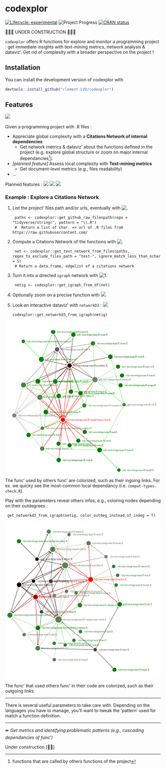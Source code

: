 
# codexplor

<!-- badges: start -->

[![Lifecycle:
experimental](https://img.shields.io/badge/lifecycle-experimental-orange.svg)](https://lifecycle.r-lib.org/articles/stages.html#experimental)
![Project Progress](https://img.shields.io/badge/R-black) [![CRAN
status](https://www.r-pkg.org/badges/version/codexplor)](https://CRAN.R-project.org/package=codexplor)
<!-- badges: end -->

🧰🔧🔨 UNDER CONSTRUCTION 🧰🔧🔨

`codexplor` offers R functions for explore and monitor a programming
project : get immediate insights with text-mining metrics, network
analysis & dataviz’. Get rid of complexity with a broader perspective on
the project !

## Installation

You can install the development version of codexplor with

``` r
devtools::install_github("clement-LVD/codexplor")
```

## Features

![](https://img.shields.io/badge/%7BMethod%7D-bold?style=flat&logoColor=black&logoSize=2&label=Citations%20Network%20of%20internal%20dependencies&labelColor=black&color=green)

Given a programming project with .R files :

- Appreciate global complexity with a **Citations Network of internal
  dependencies**
  - Get network metrics & dataviz’ about the functions defined in the
    project (e.g. explore global structure or zoom on major internal
    dependancies[^1]).
- *\[planned feature\]* Assess local complexity with **Text-mining
  metrics**
  - Get document-level metrics (e.g., files readability)
- …

Planned features :
![](https://img.shields.io/badge/%7BMethod%7D-bold?style=flat&logoColor=black&logoSize=2&label=Text-mining%20metrics&labelColor=grey&color=orange)
![](https://img.shields.io/badge/%7BExport%7D-bold?style=flat&logoColor=black&logoSize=2&label=Reporting&labelColor=orange&color=black)
![](https://img.shields.io/badge/%7BExport%7D-bold?style=flat&logoColor=black&logoSize=2&label=Network-advanced&labelColor=orange&color=black)

### Example : Explore a Citations Network

1.  List the project’ files path and/or urls, eventually with
    ![.](https://img.shields.io/badge/%7BScraping%7D-bold?style=flat&logoColor=black&logoSize=2&label=get_github_raw_filespath()&labelColor=green&color=black)

         paths <- codexplor::get_github_raw_filespath(repo = "tidyverse/stringr", pattern = "\\.R")
         #  Return a list of char. => url of .R files from https://raw.githubusercontent.com/ 

2.  Compute a Citations Network of the functions with
    ![.](https://img.shields.io/badge/%7BMethod%7D-bold?style=flat&logoColor=black&logoSize=2&label=get_text_network_from_files()&labelColor=yellow&color=black)

         net <- codexplor::get_text_network_from_files(paths,  regex_to_exclude_files_path = "test-", ignore_match_less_than_nchar = 5)
         # Return a data.frame, edgelist of a citations network

3.  Turn it into a directed `igraph` network with
    ![1.](https://img.shields.io/badge/%7Bigraph%7D-bold?style=flat&logoColor=black&logoSize=2&label=get_igraph_from_df()&labelColor=green&color=black)

         netig <- codexplor::get_igraph_from_df(net) 

4.  Optionally zoom on a precise function with
    ![](https://img.shields.io/badge/%7Bigraph%7D-bold?style=flat&logoColor=black&logoSize=2&label=filter_igraph_egonetwork()&labelColor=green&color=black)

5.  Look an interactive dataviz’ with `networkD3` :
    ![](https://img.shields.io/badge/%7BDataviz%7D-bold?style=flat&logoColor=black&logoSize=2&label=get_networkd3_from_igraph()&labelColor=yellow&color=black)

        codexplor::get_networkd3_from_igraph(netig) 

![](man/figures/example_net3d_dataviz.png)

The func’ used by others func’ are colorized, such as their ingoing
links. For ex. we quicky see the most-common local dependancy
(i.e. `compat-types-check.R`).

Play with the parameters reveal others infos, e.g., coloring nodes
depending on their outdegrees :

     get_networkd3_from_igraph(netig, color_outdeg_instead_of_indeg = T) 

![](man/figures/example_net3d_dataviz2.png)

The func’ that used others func’ in their code are colorized, such as
their outgoing links.

------------------------------------------------------------------------

There is several useful parameters to take care with. Depending on the
languages you have to manage, you’ll want to tweak the ‘pattern’ used
for match a function definition.

------------------------------------------------------------------------

<!--
⏩ **4. Get an interactive `networkD3` HTML object**
&#10; 
`get_networkd3_from_igraph()` Return a list of 2 objects : 
&#10;1. a list named `'net3d'` with 2 data.frames, with the data used by `networkD3` (`'nodes'` and `'edges'`)
&#10;2. a networkD3::forceNetwork S3 class object named `'forcenetwork'`, an html interactive network dataviz'
&#10;-->

⏩ *Get metrics and identifying problematic patterns (e.g., cascading
dependancies of func’)*

Under construction \[🔧🔨\]

<!--
> `codexplor` help you to manage and analyze a programming project, giving you tools to figure out the big picture and to find the little wrench in the (net)work. 
&#10;> **Usecases 1.** As a head of a dozens of persons (non-tech) team', I have to dev' actively on the long run. codexplor help me to get the big picture of a large programming project quickly, with instant metrics & insights. Thanks to the network analysis and dataviz', I have deep insights about the project, such as for identifying theoritical vulnerability, for choosing where to start a polishing loop, but also for following a programming project over the long run. 
&#10;> **Usecases 2.** I can show the network or a small part of the network to the dev' and tech' profiles during our meetings or event prez'.
&#10;> **Usecases 3.** codexplor add insights on a particular function, as an help for the dev' when it come back on a project after a while (e.g., list all the local dependancies of a function and the functions that call it as a local dependancy).
&#10;-->
<!-- *Usecases of a quick programming project understanding*. codexplor goal is to *quickly* analyse your developing project, in order to *gain* time of comprehension, made your documentation, dataviz' of your project, etc. The features offered are crafted for coordinate large programming project, made helper func' for new colleagues and/or future you, formally identifying your higher-level func' and/or the most-frequently used as dependancies... and other handy features for priorizing your work by quickly figure out 'where' you have to pay attention. For example, before to change a parameter name in a func', you want to check what are the func' that used the one you want to modify. Same for changing the returned content or the behavior of a func' : you want to check which ones used this func' that you want to modify. You also want to offer an easy way to understand the chaining of your custom func'. -->

[^1]: functions that are called by others functions of the project
